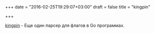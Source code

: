 +++
date = "2016-02-25T19:29:07+03:00"
draft = false
title = "kingpin"

+++

<p><a href="https://github.com/alecthomas/kingpin">kingpin</a>&nbsp;- Еще один парсер для флагов в Go программах.</p>

